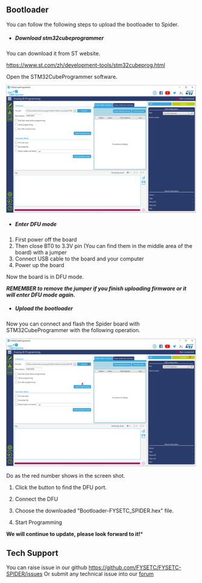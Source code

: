 

## Bootloader

You can follow the following steps to upload the bootloader to Spider.

- ##### Download stm32cubeprogrammer 


You can download it from ST website.

https://www.st.com/zh/development-tools/stm32cubeprog.html

Open the STM32CubeProgrammer software.

![STM32CubeProgrammer](images/STM32CubeProgrammer.png)

- ##### Enter DFU mode


1. First power off the board
2. Then close BT0 to 3.3V pin (You can find them in the middle area of the board)  with a jumper
3. Connect USB cable to the board and your computer 
4. Power up the board

Now the board is in DFU mode. 

***REMEMBER to remove the jumper if you finish uploading firmware or it will enter DFU mode again.***

- ##### Upload the bootloader


Now you can connect and flash the Spider board with STM32CubeProgrammer with the following operation.

![Steps](images/Steps.png)

Do as the red number shows in the screen shot.

1. Click the button to find the DFU port.

2. Connect the DFU 

3. Choose the downloaded "Bootloader-FYSETC_SPIDER.hex" file.

6. Start Programming

**We will continue to update, please look forward to it!***

## Tech Support
You can raise issue in our github https://github.com/FYSETC/FYSETC-SPIDER/issues
Or submit any technical issue into our [forum](http://forum.fysetc.com/) 